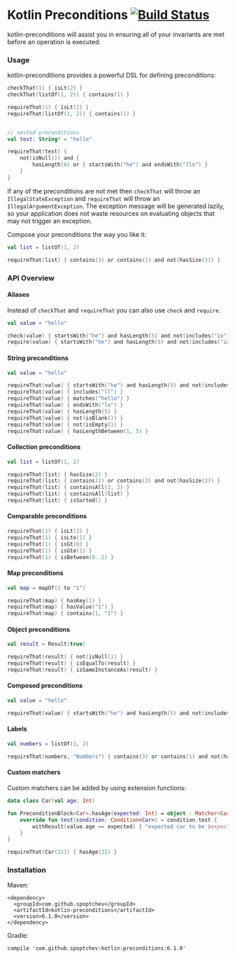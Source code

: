 # Kotlin Preconditions [![Build Status](https://travis-ci.org/spoptchev/kotlin-preconditions.svg?branch=master)](https://travis-ci.org/spoptchev/kotlin-preconditions)

kotlin-preconditions will assist you in ensuring all of your invariants are met
before an operation is executed.

### Usage

kotlin-preconditions provides a powerful DSL for defining preconditions:

```kotlin
checkThat(1) { isLt(2) }
checkThat(listOf(1, 2)) { contains(1) }

requireThat(1) { isLt(2) }
requireThat(listOf(1, 2)) { contains(1) }


// nested preconditions
val text: String? = "hello"

requireThat(text) {
    not(isNull()) and {
        hasLength(6) or { startsWith("he") and endsWith("llo") }
    }
}
```

If any of the preconditions are not met then `checkThat` will throw an
`IllegalStateException` and `requireThat` will throw an `IllegalArgumentException`.
The exception message will be generated lazily, so your application does
not waste resources on evaluating objects that may not trigger an exception.

Compose your preconditions the way you like it:

```kotlin
val list = listOf(1, 2)

requireThat(list) { contains(3) or contains(1) and not(hasSize(3)) }
```

### API Overview

#### Aliases

Instead of `checkThat` and `requireThat` you can also use `check` and `require`.

```kotlin
val value = "hello"

check(value) { startsWith("he") and hasLength(5) and not(includes("io")) }
require(value) { startsWith("he") and hasLength(5) and not(includes("io")) }
```

#### String preconditions

```kotlin
val value = "hello"

requireThat(value) { startsWith("he") and hasLength(5) and not(includes("io")) }
requireThat(value) { includes("ll") }
requireThat(value) { matches("hello") }
requireThat(value) { endsWith("lo") }
requireThat(value) { hasLength(5) }
requireThat(value) { not(isBlank()) }
requireThat(value) { not(isEmpty()) }
requireThat(value) { hasLengthBetween(1, 5) }
```

#### Collection preconditions

```kotlin
val list = listOf(1, 2)

requireThat(list) { hasSize(2) }
requireThat(list) { contains(1) or contains(3) and not(hasSize(3)) }
requireThat(list) { containsAll(1, 2) }
requireThat(list) { containsAll(list) }
requireThat(list) { isSorted() }
```

#### Comparable preconditions

```kotlin
requireThat(1) { isLt(2) }
requireThat(1) { isLte(1) }
requireThat(1) { isGt(0) }
requireThat(1) { isGte(1) }
requireThat(1) { isBetween(0..2) }
```

#### Map preconditions

```kotlin
val map = mapOf(1 to "1")

requireThat(map) { hasKey(1) }
requireThat(map) { hasValue("1") }
requireThat(map) { contains(1, "1") }
```

#### Object preconditions

```kotlin
val result = Result(true)

requireThat(result) { not(isNull()) }
requireThat(result) { isEqualTo(result) }
requireThat(result) { isSameInstanceAs(result) }
```

#### Composed preconditions

```kotlin
val value = "hello"

requireThat(value) { startsWith("he") and hasLength(5) and not(includes("io")) }
```

#### Labels

```kotlin
val numbers = listOf(1, 2)

requireThat(numbers, "Numbers") { contains(3) or contains(1) and not(hasSize(3)) }
```

#### Custom matchers

Custom matchers can be added by using extension functions:

```kotlin
data class Car(val age: Int)

fun PreconditionBlock<Car>.hasAge(expected: Int) = object : Matcher<Car>() {
    override fun test(condition: Condition<Car>) = condition.test {
        withResult(value.age == expected) { "expected car to be $expected years old, but was ${value.age}" }
    }
}

requireThat(Car(22)) { hasAge(22) }
```

### Installation

Maven:

```
<dependency>
  <groupId>com.github.spoptchev</groupId>
  <artifactId>kotlin-preconditions</artifactId>
  <version>6.1.0</version>
</dependency>
```

Gradle:

```
compile 'com.github.spoptchev:kotlin-preconditions:6.1.0'
```


